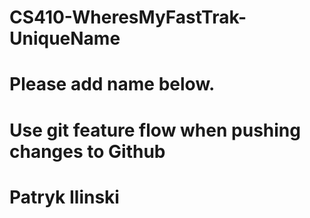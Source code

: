 # CS410-WheresMyFastTrak-UniqueName
# Please add name below.
# Use git feature flow when pushing changes to Github
# Patryk Ilinski
#
#